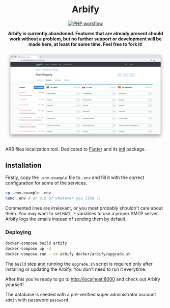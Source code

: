 

<div align="center">
<h1>Arbify</h1>
    
[![PHP workflow][php-workflow-badge]][php-workflow]


**Arbify is currently abandoned. Features that are already present should work without a problem, but no further support or development will be made here, at least for some time. Feel free to fork it!**

</div>


![Screenshot](resources/images/screenshot.png)

ARB files localization tool. Dedicated to [Flutter](https://flutter.dev) and its [intl](https://pub.dev/packages/intl) package.

## Installation

Firstly, copy the `.env.example` file to `.env` and fill it with the correct configuration for some of the services.

```bash
cp .env.example .env
nano .env # or vim or whatever you like :)
```

Commented lines are irrelevant, or you most probably shouldn't care about them. You may want to set `MAIL_*` variables
to use a proper SMTP server. Arbify logs the emails instead of sending them by default.

### Deploying

```bash
docker-compose build arbify
docker-compose up -d
docker-compose run --rm arbify docker/arbify/upgrade.sh
```

The `build` step and running the `upgrade.sh` script is required only after installing or updating the Arbify. You don't need to run it everytime.

After this you're ready to go to [http://localhost:8000](http://localhost:8000) and check out Arbify yourself!

The database is seeded with a pre-verified super administrator account `admin` with password `password`.

[php-workflow]: https://github.com/Arbify/Arbify/actions?query=workflow%3APHP
[php-workflow-badge]: https://img.shields.io/github/workflow/status/Arbify/Arbify/PHP
